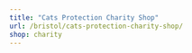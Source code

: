 ```yaml
---
title: "Cats Protection Charity Shop"
url: /bristol/cats-protection-charity-shop/
shop: charity
---
```

